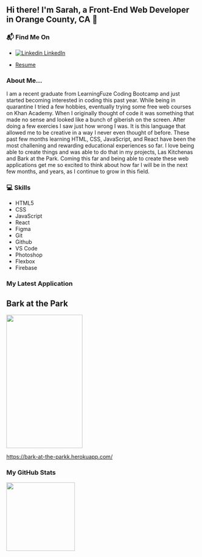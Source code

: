 ## Hi there! I'm Sarah, a Front-End Web Developer in Orange County, CA :wave:

### 📬 Find Me On

* [![Linkedin](https://i.stack.imgur.com/gVE0j.png) LinkedIn](https://www.linkedin.com/in/sarah-ryu-ocampo-8791b0133/)

* [Resume](sryuocampo/Sarah_Ryu_Ocampo_Resume.pdf)

### About Me...

I am a recent graduate from LearningFuze Coding Bootcamp and just started becoming interested in coding this past year. While being in quarantine I tried a few hobbies, eventually trying some free web courses on Khan Academy. When I originally thought of code it was something that made no sense and looked like a bunch of giberish on the screen. After doing a few exercies I saw just how wrong I was. It is this language that allowed me to be creative in a way I never even thought of before. These past few months learning HTML, CSS, JavaScript, and React have been the most challening and rewarding educational experiences so far. I love being able to create things and was able to do that in my projects, Las Kitchenas and Bark at the Park. Coming this far and being able to create these web applications get me so excited to think about how far I will be in the next few months, and years, as I continue to grow in this field. 

### :computer: Skills

* HTML5
* CSS
* JavaScript
* React
* Figma
* Git
* Github
* VS Code
* Photoshop
* Flexbox
* Firebase


### My Latest Application 
## Bark at the Park

<img src="https://user-images.githubusercontent.com/78890855/121433942-7cd75780-c931-11eb-977c-9d28c97e87bd.PNG" width="200" height="350" />

https://bark-at-the-parkk.herokuapp.com/

### My GitHub Stats

<img height="180em" src="https://github-readme-stats.vercel.app/api?username=sryuocampo&show_icons=true&hide_border=true&&count_private=true&include_all_commits=true" />
